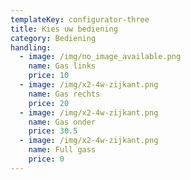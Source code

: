 ```yaml
---
templateKey: configurator-three
title: Kies uw bediening
category: Bediening
handling:
  - image: /img/no_image_available.png
    name: Gas links
    price: 10
  - image: /img/x2-4w-zijkant.png
    name: Gas rechts
    price: 20
  - image: /img/x2-4w-zijkant.png
    name: Gas onder
    price: 30.5
  - image: /img/x2-4w-zijkant.png
    name: Full gass
    price: 0
---
```


